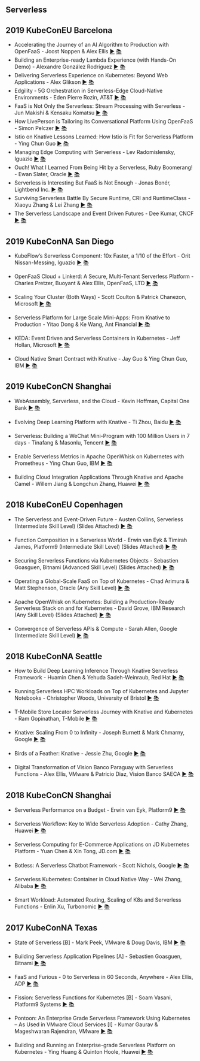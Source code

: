 Serverless
---
## 2019 KubeConEU Barcelona

* Accelerating the Journey of an AI Algorithm to Production with OpenFaaS - Joost Noppen &amp; Alex Ellis [▶️](https://www.youtube.com/watch?v=y77HlN2Fa-w) [ 📚](https://static.sched.com/hosted_files/kccnceu19/0b/Joost_Noppen_Alex_Ellis_Kubecon_2019.pdf)
* Building an Enterprise-ready Lambda Experience (with Hands-On Demo) - Alexandre González Rodríguez [▶️](https://www.youtube.com/watch?v=rYp97G6aE68) [ 📚](https://static.sched.com/hosted_files/kccnceu19/e5/Building%20an%20Enterprise-ready%20Lambda%20Experience.pdf)
* Delivering Serverless Experience on Kubernetes: Beyond Web Applications - Alex Glikson [▶️](https://www.youtube.com/watch?v=VCGlGlBdr-o) [ 📚](https://static.sched.com/hosted_files/kccnceu19/f7/SCP%20Beyond%20-%20KubeCon19%20v1.pdf)
* Edgility - 5G Orchestration in Serverless-Edge Cloud-Native Environments - Eden Pierre Rozin, AT&amp;T [▶️](https://www.youtube.com/watch?v=NHNhGgcGbLw) [ 📚](https://static.sched.com/hosted_files/kccnceu19/d8/CNCF_EU19_PPT_Eden_Rozin_Final_21.05.pdf)
* FaaS is Not Only the Serverless: Stream Processing with Serverless - Jun Makishi &amp; Kensaku Komatsu [▶️](https://www.youtube.com/watch?v=-f88Kp_wjxo) [ 📚](https://static.sched.com/hosted_files/kccnceu19/13/Serverless_NTTCom.pdf)
* How LivePerson is Tailoring its Conversational Platform Using OpenFaaS - Simon Pelczer [▶️](https://www.youtube.com/watch?v=bt06Z28uzPA) [ 📚](https://static.sched.com/hosted_files/kccnceu19/e1/How_LivePerson_is_tailoring_its_Conversational_Platform_using_OpenFaaS_Final.pdf)
* Istio on Knative Lessons Learned: How Istio is Fit for Serverless Platform - Ying Chun Guo [▶️](https://www.youtube.com/watch?v=DN7chnOM0g0) [ 📚](https://static.sched.com/hosted_files/kccnceu19/5f/Knative-on-Istio.pdf)
* Managing Edge Computing with Serverless - Lev Radomislensky, Iguazio [▶️](https://www.youtube.com/watch?v=S7W5Vgcpi2s) [ 📚](https://static.sched.com/hosted_files/kccnceu19/ab/Managing%20Edge%20Computing%20with%20Serverless.pdf)
* Ouch! What I Learned From Being Hit by a Serverless, Ruby Boomerang! - Ewan Slater, Oracle [▶️](https://www.youtube.com/watch?v=qRI4cE2JefQ) [ 📚](https://static.sched.com/hosted_files/kccnceu19/38/Serverless_Ruby_Boomerang_23-05-19.pdf)
* Serverless is Interesting But FaaS is Not Enough - Jonas Bonér, Lightbend Inc. [▶️](https://www.youtube.com/watch?v=J3PyYmdTsnQ) [ 📚](https://static.sched.com/hosted_files/kccnceu19/0a/Towards%20Stateful%20Serverless.pdf)
* Surviving Serverless Battle By Secure Runtime, CRI and RuntimeClass - Xiaoyu Zhang &amp; Lei Zhang [▶️](https://www.youtube.com/watch?v=2_je65FCltk) [ 📚](https://static.sched.com/hosted_files/kccnceu19/81/Surviving%20Serverless%20Battle%20By%20Secure%20Runtime%2C%20CRI%20and%20RuntimeClass.pdf)
* The Serverless Landscape and Event Driven Futures - Dee Kumar, CNCF [▶️](https://www.youtube.com/watch?v=feo-UUPyzSI) [ 📚](https://static.sched.com/hosted_files/kccnceu19/84/Serverless.pdf)

## 2019 KubeConNA San Diego

* KubeFlow’s Serverless Component: 10x Faster, a 1/10 of the Effort - Orit Nissan-Messing, Iguazio [▶️]() [ 📚]()

* OpenFaaS Cloud + Linkerd: A Secure, Multi-Tenant Serverless Platform - Charles Pretzer, Buoyant & Alex Ellis, OpenFaaS, LTD [▶️]() [ 📚]()

* Scaling Your Cluster (Both Ways) - Scott Coulton & Patrick Chanezon, Microsoft [▶️]() [ 📚]()

* Serverless Platform for Large Scale Mini-Apps: From Knative to Production - Yitao Dong & Ke Wang, Ant Financial [▶️]() [ 📚]()

* KEDA: Event Driven and Serverless Containers in Kubernetes - Jeff Hollan, Microsoft [▶️]() [ 📚]()

* Cloud Native Smart Contract with Knative - Jay Guo & Ying Chun Guo, IBM [▶️]() [ 📚]()

 

## 2019 KubeConCN Shanghai

* WebAssembly, Serverless, and the Cloud - Kevin Hoffman, Capital One Bank [▶️]() [ 📚]()

* Evolving Deep Learning Platform with Knative - Ti Zhou, Baidu [▶️]() [ 📚]()

* Serverless: Building a WeChat Mini-Program with 100 Million Users in 7 days - Tinafang & Masonlu, Tencent [▶️]() [ 📚]()

* Enable Serverless Metrics in Apache OpenWhisk on Kubernetes with Prometheus - Ying Chun Guo, IBM [▶️]() [ 📚]()

* Building Cloud Integration Applications Through Knative and Apache Camel - Willem Jiang & Longchun Zhang, Huawei [▶️]() [ 📚]()

 

## 2018 KubeConEU  Copenhagen

* The Serverless and Event-Driven Future - Austen Collins, Serverless (Intermediate Skill Level) (Slides Attached) [▶️]() [ 📚]()

* Function Composition in a Serverless World - Erwin van Eyk & Timirah James, Platform9 (Intermediate Skill Level) (Slides Attached) [▶️]() [ 📚]()

* Securing Serverless Functions via Kubernetes Objects - Sebastien Goasguen, Bitnami (Advanced Skill Level) (Slides Attached) [▶️]() [ 📚]()

* Operating a Global-Scale FaaS on Top of Kubernetes - Chad Arimura & Matt Stephenson, Oracle (Any Skill Level) [▶️]() [ 📚]()

* Apache OpenWhisk on Kubernetes: Building a Production-Ready Serverless Stack on and for Kubernetes - David Grove, IBM Research (Any Skill Level) (Slides Attached) [▶️]() [ 📚]()

* Convergence of Serverless APIs & Compute - Sarah Allen, Google (Intermediate Skill Level) [▶️]() [ 📚]()

 

## 2018 KubeConNA  Seattle

* How to Build Deep Learning Inference Through Knative Serverless Framework - Huamin Chen & Yehuda Sadeh-Weinraub, Red Hat [▶️]() [ 📚]()

* Running Serverless HPC Workloads on Top of Kubernetes and Jupyter Notebooks - Christopher Woods, University of Bristol [▶️]() [ 📚]()

* T-Mobile Store Locator Serverless Journey with Knative and Kubernetes - Ram Gopinathan, T-Mobile [▶️]() [ 📚]()

* Knative: Scaling From 0 to Infinity - Joseph Burnett & Mark Chmarny, Google [▶️]() [ 📚]()

* Birds of a Feather: Knative - Jessie Zhu, Google [▶️]() [ 📚]()

* Digital Transformation of Vision Banco Paraguay with Serverless Functions - Alex Ellis, VMware & Patricio Diaz, Vision Banco SAECA [▶️]() [ 📚]()

 

## 2018 KubeConCN Shanghai

* Serverless Performance on a Budget - Erwin van Eyk, Platform9 [▶️]() [ 📚]()

* Serverless Workflow: Key to Wide Serverless Adoption - Cathy Zhang, Huawei [▶️]() [ 📚]()

* Serverless Computing for E-Commerce Applications on JD Kubernetes Platform - Yuan Chen & Xin Tong, JD.com [▶️]() [ 📚]()

* Botless: A Serverless Chatbot Framework - Scott Nichols, Google [▶️]() [ 📚]()

* Serverless Kubernetes: Container in Cloud Native Way - Wei Zhang, Alibaba [▶️]() [ 📚]()

* Smart Workload: Automated Routing, Scaling of K8s and Serverless Functions - Enlin Xu, Turbonomic [▶️]() [ 📚]()

 



## 2017 KubeConNA Texas 

* State of Serverless [B] - Mark Peek, VMware & Doug Davis, IBM [▶️]() [ 📚]()

* Building Serverless Application Pipelines [A] - Sebastien Goasguen, Bitnami [▶️]() [ 📚]()

* FaaS and Furious - 0 to Serverless in 60 Seconds, Anywhere - Alex Ellis, ADP [▶️]() [ 📚]()

* Fission: Serverless Functions for Kubernetes [B] - Soam Vasani, Platform9 Systems [▶️]() [ 📚]()

* Pontoon: An Enterprise Grade Serverless Framework Using Kubernetes – As Used in VMware Cloud Services [I] - Kumar Gaurav & Mageshwaran Rajendran, VMware [▶️]() [ 📚]()

* Building and Running an Enterprise-grade Serverless Platform on Kubernetes - Ying Huang & Quinton Hoole, Huawei [▶️]() [ 📚]()

 

